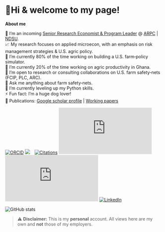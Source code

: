 # 👋Hi & welcome to my page!

**About me** 

🏢 I’m an incoming [Senior Research Economist & Program Leader](https://www.arpc-ndsu.com/team/francis-tsiboe) @ [ARPC](https://www.arpc-ndsu.com/) | [NDSU](https://www.ndsu.edu/).  
📈 My research focuses on applied microecon, with an emphasis on risk management strategies & U.S. agric policy.  
🔭 I’m currently 80% of the time working on building a U.S. farm‑policy simulator.  
🔭 I’m currently 20% of the time working on agric productivity in Ghana.  
👯 I’m open to research or consulting collaborations on U.S. farm safety‑nets (FCIP, PLC, ARC).  
💬 Ask me anything about farm safety‑nets.  
🌱 I’m currently leveling up my Python skills.  
⚡ Fun fact: I’m a huge dog lover!  
📂 Publications: [Google scholar profile](https://scholar.google.com/citations?user=ox2t_YIAAAAJ&hl=en) | 
[Working papers](https://github.com/ftsiboe/ftsiboe/wiki/My-working-papers) 

[![ORCID](https://img.shields.io/badge/ORCID-0000_0001_5984_1072-green)](https://orcid.org/0000-0001-5984-1072)
[![](https://img.shields.io/badge/GoogleScholar-Francis_Tsiboe-grey?style=flat-square&labelColor=4285F4&logo=googlescholar&logoColor=white)](https://scholar.google.com/citations?user=ox2t_YIAAAAJ&hl=en) &ensp;
[![Citations](https://img.shields.io/badge/dynamic/json?label=Citations&query=$.citations&url=https://raw.githubusercontent.com/ftsiboe/ftsiboe/main/scholar-metrics.json)](https://scholar.google.com/citations?user=ox2t_YIAAAAJ&hl=en) 
[![h‑index](https://img.shields.io/badge/dynamic/json?label=h‑index&query=$.h_index&url=https://raw.githubusercontent.com/ftsiboe/ftsiboe/main/scholar-metrics.json)](https://scholar.google.com/citations?user=ox2t_YIAAAAJ&hl=en) 
[![i10‑index](https://img.shields.io/badge/dynamic/json?label=i10‑index&query=$.i10_index&url=https://raw.githubusercontent.com/ftsiboe/ftsiboe/main/scholar-metrics.json)](https://scholar.google.com/citations?user=ox2t_YIAAAAJ&hl=en) 
[![LinkedIn](https://img.shields.io/badge/LinkedIn-Francis_Tsiboe-0A66C2?logo=linkedin)](https://www.linkedin.com/in/francis-tsiboe-02b97248/)

![GitHub stats](https://github-readme-stats.vercel.app/api?username=ftsiboe&show_icons=true)

> ⚠️ **Disclaimer:** This is my **personal** account. All views here are my own and **not** those of my employers.

<!--
**ftsiboe/ftsiboe** is a ✨ _special_ ✨ repository because its `README.md` (this file) appears on your GitHub profile.

Here are some ideas to get you started:


# Francis Tsiboe

**Senior Research Economist @ ARPC, NDSU**

- 🌱 Developing an open‑source U.S. farm policy simulator  
- 📈 Modeling actuarial updates in Federal Crop Insurance  
- 🛠️ Tech: R · Python · Stata · SQL  
- 📂 Key repos: [GH‑Agric‑Productivity‑Lab](https://github.com/ftsiboe/GH-Agric-Productivity-Lab), [FCIP‑Actuarial‑Updates](https://github.com/ftsiboe/FCIP-Actuarial-Updates)  
- 📫 francis.tsiboe@ndsu.edu · [LinkedIn](https://linkedin.com/in/francis-tsiboe) · [Twitter](https://twitter.com/ftsiboe)


- 🔭 I’m currently working on ...
- 🌱 I’m currently learning ...
- 👯 I’m looking to collaborate on ...
- 🤔 I’m looking for help with ...
- 💬 Ask me about ...
- 📫 How to reach me: ...
- 😄 Pronouns: ...
- ⚡ Fun fact: ...
-->
